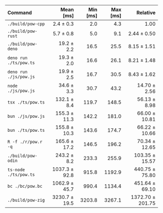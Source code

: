 | Command                |     Mean [ms] | Min [ms] | Max [ms] |         Relative |
| :--------------------- | ------------: | -------: | -------: | ---------------: |
| `./build/pow-cpp`      |     2.4 ± 0.3 |      2.0 |      4.3 |             1.00 |
| `./build/pow-rust`     |     5.7 ± 0.8 |      5.0 |      9.1 |      2.44 ± 0.50 |
| `./build/pow-deno`     |    19.2 ± 2.2 |     16.5 |     25.5 |      8.15 ± 1.51 |
| `deno run ./ts/pow.ts` |    19.3 ± 2.0 |     16.6 |     26.1 |      8.21 ± 1.48 |
| `deno run ./js/pow.js` |    19.9 ± 2.5 |     16.7 |     30.5 |      8.43 ± 1.62 |
| `node ./js/pow.js`     |    34.6 ± 3.3 |     30.7 |     43.2 |     14.70 ± 2.56 |
| `tsx ./ts/pow.ts`      |   132.1 ± 8.4 |    119.7 |    148.5 |     56.13 ± 8.98 |
| `bun ./js/pow.js`      |  155.3 ± 11.3 |    142.2 |    181.0 |    66.00 ± 10.81 |
| `bun ./ts/pow.ts`      |  155.8 ± 10.3 |    143.6 |    174.7 |    66.22 ± 10.66 |
| `R -f ./r/pow.r -q`    |  165.6 ± 17.2 |    146.5 |    196.2 |    70.34 ± 12.65 |
| `./build/pow-odin`     |   243.2 ± 8.2 |    233.3 |    255.9 |   103.35 ± 15.57 |
| `ts-node ./ts/pow.ts`  | 1037.3 ± 92.8 |    915.8 |   1192.9 |   440.75 ± 75.80 |
| `bc ./bc/pow.bc`       | 1062.9 ± 45.7 |    990.4 |   1134.4 |   451.64 ± 69.10 |
| `./build/pow-zig`      | 3230.7 ± 19.5 |   3203.8 |   3267.1 | 1372.70 ± 201.75 |

